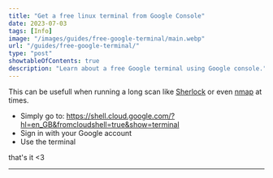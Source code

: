 ```yaml
---
title: "Get a free linux terminal from Google Console"
date: 2023-07-03
tags: [Info]
image: "/images/guides/free-google-terminal/main.webp"
url: "/guides/free-google-terminal/"
type: "post"
showtableOfContents: true
description: "Learn about a free Google terminal using Google console."
---
```


This can be usefull when running a long scan like [Sherlock](/guides/sherlock/) or even [nmap](/guides/nmap/) at times. 

- Simply go to: https://shell.cloud.google.com/?hl=en_GB&fromcloudshell=true&show=terminal 
- Sign in with your Google account 
- Use the terminal 

that's it <3

----

  